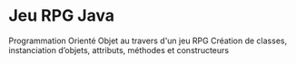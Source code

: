 # Jeu RPG Java
 
Programmation Orienté Objet au travers d'un jeu RPG
Création de classes, instanciation d’objets, attributs, méthodes et constructeurs 
